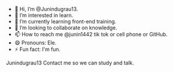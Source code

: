 - 👋 Hi, I’m @Junindugrau13.
- 👀 I’m interested in learn.
- 🌱 I’m currently learning front-end training.
- 💞️ I’m looking to collaborate on knowledge.
- 📫 How to reach me @junin1442 tik tok or cell phone or GitHub.
- 😄 Pronouns: Ele.
- ⚡ Fun fact: I'm fun.
  
Junindugrau13
Contact me so we can study and talk.
